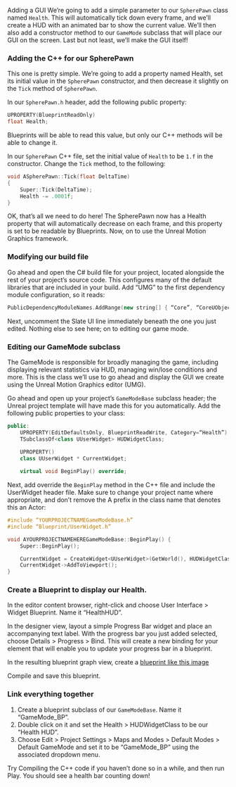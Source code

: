 Adding a GUI
We’re going to add a simple parameter to our `SpherePawn` class named `Health`. This will automatically tick down every frame, and we’ll create a HUD with an animated bar to show the current value. We’ll then also add a constructor method to our `GameMode` subclass that will place our GUI on the screen. Last but not least, we’ll make the GUI itself!

### Adding the C++ for our SpherePawn
This one is pretty simple. We’re going to add a property named Health, set its initial value in the `SpherePawn` constructor, and then decrease it slightly on the `Tick` method of `SpherePawn`.

In our `SpherePawn.h` header, add the following public property:

```c++
UPROPERTY(BlueprintReadOnly)
float Health;
``` 

Blueprints will be able to read this value, but only our C++ methods will be able to change it.

In our `SpherePawn` C++ file, set the initial value of `Health` to be `1.f` in the constructor. Change the `Tick` method, to the following:

```c++
void ASpherePawn::Tick(float DeltaTime)
{
	Super::Tick(DeltaTime);
	Health -= .0001f;
}
```

OK, that’s all we need to do here! The SpherePawn now has a Health property that will automatically decrease on each frame, and this property is set to be readable by Blueprints. Now, on to use the Unreal Motion Graphics framework.

### Modifying our build file
Go ahead and open the C# build file for your project, located alongside the rest of your project’s source code. This configures many of the default libraries that are included in your build. Add “UMG” to the first dependency module configuration, so it reads:

```c++
PublicDependencyModuleNames.AddRange(new string[] { “Core”, “CoreUObject”, “Engine”, “InputCore”, “UMG” });
```

Next, uncomment the Slate UI line immediately beneath the one you just edited. Nothing else to see here; on to editing our game mode.

### Editing our GameMode subclass
The GameMode is responsible for broadly managing the game, including displaying relevant statistics via HUD, managing win/lose conditions and more. This is the class we’ll use to go ahead and display the GUI we create using the Unreal Motion Graphics editor (UMG).

Go ahead and open up your project’s `GameModeBase` subclass header;  the Unreal project template will have made this for you automatically. Add the following public properties to your class:

```c++
public:
	UPROPERTY(EditDefaultsOnly, BlueprintReadWrite, Category=“Health”)
	TSubclassOf<class UUserWidget> HUDWidgetClass;
	
	UPROPERTY()
	class UUserWidget * CurrentWidget;

	virtual void BeginPlay() override;
```

Next, add override the `BeginPlay` method in the C++ file and include the UserWidget header file. Make sure to change your project name where appropriate, and don’t remove the A prefix in the class name that denotes this an Actor:	

```c++
#include “YOURPROJECTNAMEGameModeBase.h”
#include “Blueprint/UserWidget.h”
```

```c++
void AYOURPROJECTNAMEHEREGameModeBase::BeginPlay() {
    Super::BeginPlay();

    CurrentWidget = CreateWidget<UUserWidget>(GetWorld(), HUDWidgetClass);
    CurrentWidget->AddToViewport();
}
```

### Create a Blueprint to display our Health.
In the editor content browser, 	right-click and choose User Interface > Widget Blueprint. Name it “HealthHUD”.

In the designer view, layout a simple Progress Bar widget and place an accompanying text label. With the progress bar you just added selected, choose Details > Progress > Bind. This will create a new binding for your element that will enable you to update your progress bar in a blueprint.

In the resulting blueprint graph view, create a [blueprint like this image](https://github.com/imgd-4000-2020/syllabus-and-notes/blob/master/images/day4/widget_blueprint.png)

Compile and save this blueprint.

### Link everything together

1. Create a blueprint subclass of our `GameModeBase`. Name it “GameMode_BP”.
2. Double click on it and set the Health > HUDWidgetClass to be our “Health HUD”.
3. Choose Edit > Project Settings > Maps and Modes > Default Modes > Default GameMode and set it to be “GameMode_BP” using the associated dropdown menu.

Try Compiling the C++ code if you haven’t done so in a while, and then run Play. You should see a health bar counting down!
